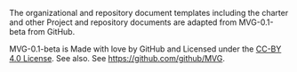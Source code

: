 The organizational and repository document templates including the charter and
other Project and repository documents are adapted from MVG-0.1-beta from
GitHub.

MVG-0.1-beta is Made with love by GitHub and Licensed under the
[CC-BY 4.0 License].  See also.  See https://github.com/github/MVG.

[CC-BY 4.0 License]: https://creativecommons.org/licenses/by-sa/4.0/
